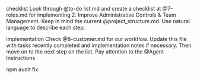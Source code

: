 checklist
Look through @to-do list.md and create a checklist at @7-roles.md for implementing 2. Improve Administrative Controls & Team Management. Keep in mind the current @project_structure.md. Use natural language to describe each step.

implementation
Check @8-customer.md for our workflow. Update this file with tasks recently completed and implementation notes if necessary. Then move on to the next step on the list. Pay attention to the @Agent Instructions 

npm audit fix